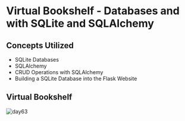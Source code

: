 # Virtual Bookshelf - Databases and with SQLite and SQLAlchemy
## Concepts Utilized 
- SQLite Databases
- SQLAlchemy
- CRUD Operations with SQLAlchemy
- Building a SQLite Database into the Flask Website
## Virtual Bookshelf
![day63](https://user-images.githubusercontent.com/98851253/162035331-cefbd488-261c-4897-9bbd-0ece40617ebb.gif)
